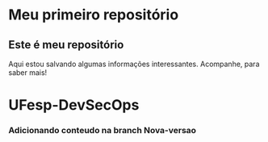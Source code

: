 # Meu primeiro repositório

## Este é meu repositório 

Aqui estou salvando algumas informações interessantes. Acompanhe, para saber mais!
# UFesp-DevSecOps
### Adicionando conteudo na branch Nova-versao
